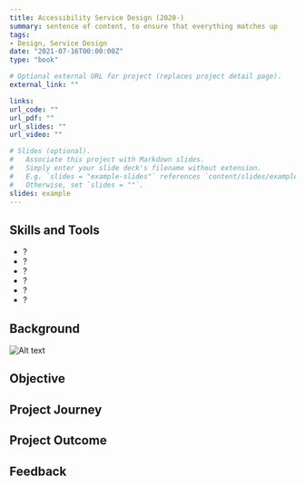 ```yaml
---
title: Accessibility Service Design (2020-)
summary: sentence of content, to ensure that everything matches up
tags:
- Design, Service Design
date: "2021-07-16T00:00:00Z"
type: "book"

# Optional external URL for project (replaces project detail page).
external_link: ""

links:
url_code: ""
url_pdf: ""
url_slides: ""
url_video: ""

# Slides (optional).
#   Associate this project with Markdown slides.
#   Simply enter your slide deck's filename without extension.
#   E.g. `slides = "example-slides"` references `content/slides/example-slides.md`.
#   Otherwise, set `slides = ""`.
slides: example
---
```


## Skills and Tools
<ul class="skills-list">
<li>?</li>
<li>?</li>
<li>?</li>
<li>?</li>
<li>?</li>
<li>?</li>
</ul>

## Background


![Alt text](/portfolio/project/wearable-for-health/featured.jpg "Optional title")

## Objective

## Project Journey


## Project Outcome


## Feedback
